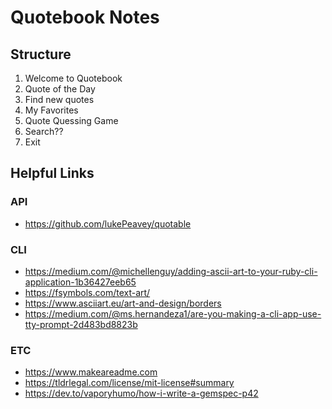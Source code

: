 # Quotebook Notes

## Structure

1. Welcome to Quotebook
2. Quote of the Day
3. Find new quotes
4. My Favorites
5. Quote Quessing Game
6. Search??
7. Exit

## Helpful Links

### API
- https://github.com/lukePeavey/quotable

### CLI
- https://medium.com/@michellenguy/adding-ascii-art-to-your-ruby-cli-application-1b36427eeb65
- https://fsymbols.com/text-art/
- https://www.asciiart.eu/art-and-design/borders
- https://medium.com/@ms.hernandeza1/are-you-making-a-cli-app-use-tty-prompt-2d483bd8823b

### ETC
- https://www.makeareadme.com
- https://tldrlegal.com/license/mit-license#summary
- https://dev.to/vaporyhumo/how-i-write-a-gemspec-p42